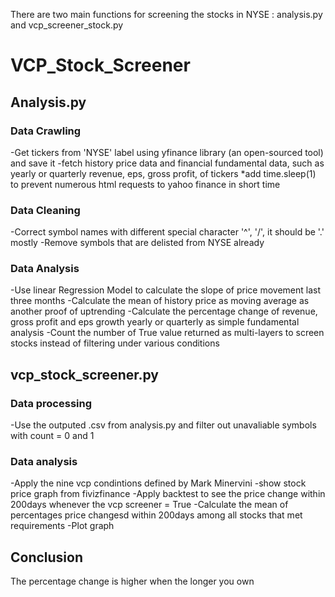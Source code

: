 There are two main functions for screening the stocks in NYSE : analysis.py and vcp_screener_stock.py
# VCP_Stock_Screener

## Analysis.py
### Data Crawling 
-Get tickers from 'NYSE' label using yfinance library (an open-sourced tool) and save it 
-fetch history price data and financial fundamental data, such as yearly or quarterly revenue, eps, gross profit, of tickers
*add time.sleep(1) to prevent numerous html requests to yahoo finance in short time

### Data Cleaning
-Correct symbol names with different special character '^', '/', it should be '.' mostly
-Remove symbols that are delisted from NYSE already

### Data Analysis
-Use linear Regression Model to calculate the slope of price movement last three months
-Calculate the mean of history price as moving average as another proof of uptrending
-Calculate the percentage change of revenue, gross profit and eps growth yearly or quarterly as simple fundamental analysis
-Count the number of True value returned as multi-layers to screen stocks instead of filtering under various conditions

## vcp_stock_screener.py
### Data processing
-Use the outputed .csv from analysis.py and filter out unavaliable symbols with count = 0 and 1

### Data analysis
-Apply the nine vcp condintions defined by Mark Minervini
-show stock price graph from fivizfinance 
-Apply backtest to see the price change within 200days whenever the vcp screener = True
-Calculate the mean of percentages price changesd within 200days among all stocks that met requirements
-Plot graph 

## Conclusion
The percentage change is higher when the longer you own



